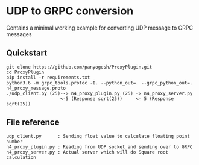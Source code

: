 # UDP to GRPC conversion

Contains a minimal working example for converting UDP message to GRPC messages

## Quickstart

```shell
git clone https://github.com/panyogesh/ProxyPlugin.git
cd ProxyPlugin
pip install -r requirements.txt
python3.6 -m grpc_tools.protoc -I. --python_out=. --grpc_python_out=. n4_proxy_message.proto
./udp_client.py (25)--> n4_proxy_plugin.py (25) -> n4_proxy_server.py
                    <-5 (Response sqrt(25))     <- 5 (Response sqrt(25))
```                                             

## File reference
```
udp_client.py      : Sending float value to calculate floating point number
n4_proxy_plugin.py : Reading from UDP socket and sending over to GRPC
n4_proxy_server.py : Actual server which will do Square root calculation 
```

